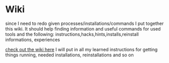 # Wiki
since I need to redo given processes/installations/commands I put together this wiki. It should help finding information and useful commands for used tools and the following: instructions,hacks,hints,installs,reinstall informations, experiences

[check out the wiki here](https://github.com/MichiMich/Wiki/wiki)
I will put in all my learned instructions for getting things running, needed installations, reinstallations and so on
